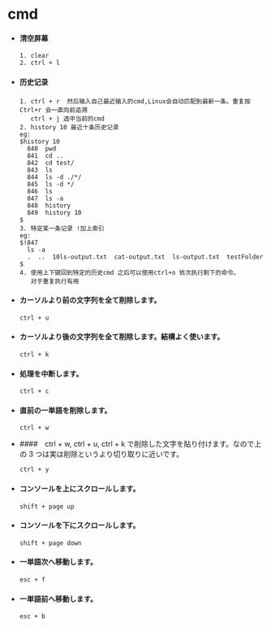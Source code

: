 # cmd  

- #### 清空屏幕
  ```
  1. clear
  2. ctrl + l
  ```
- #### 历史记录
  ```
  1. ctrl + r  然后输入自己最近输入的cmd,Linux会自动匹配到最新一条。重复按Ctrl+r 会一直向前追溯
     ctrl + j 选中当前的cmd
  2. history 10 最近十条历史记录
  eg:
  $history 10
    840  pwd
    841  cd ..
    842  cd test/
    843  ls
    844  ls -d ./*/
    845  ls -d */
    846  ls
    847  ls -a
    848  history
    849  history 10
  $
  3. 特定某一条记录 !加上索引
  eg:
  $!847
    ls -a
    .  ..  10ls-output.txt  cat-output.txt  ls-output.txt  testFolder
  $
  4. 使用上下键回到特定的历史cmd 之后可以使用ctrl+o 依次执行剩下的命令。
     对于重复执行有用
  ```
- #### カーソルより前の文字列を全て削除します。
  ```
  ctrl + u
  ```
- #### カーソルより後の文字列を全て削除します。結構よく使います。
  ```
  ctrl + k
  ```
- #### 処理を中断します。
  ```
  ctrl + c
  ```
- #### 直前の一単語を削除します。
  ```
  ctrl + w
  ```
- ####　ctrl + w, ctrl + u, ctrl + k で削除した文字を貼り付けます。なので上の 3 つは実は削除というより切り取りに近いです。
  ```
  ctrl + y
  ```
- #### コンソールを上にスクロールします。
  ```
  shift + page up
  ```
- #### コンソールを下にスクロールします。
  ```
  shift + page down
  ```
- #### 一単語次へ移動します。
  ```
  esc + f
  ```
- #### 一単語前へ移動します。
  ```
  esc + b
  ```
